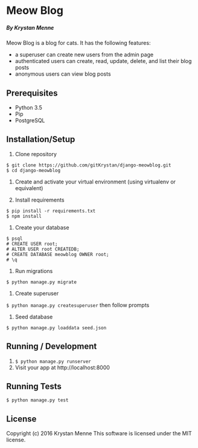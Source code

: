 # Meow Blog

##### By Krystan Menne

Meow Blog is a blog for cats. It has the following features:
* a superuser can create new users from the admin page
* authenticated users can create, read, update, delete, and list their blog posts
* anonymous users can view blog posts

## Prerequisites
* Python 3.5
* Pip
* PostgreSQL

## Installation/Setup
1. Clone repository

  ```
  $ git clone https://github.com/gitKrystan/django-meowblog.git
  $ cd django-meowblog
  ```

1. Create and activate your virtual environment (using virtualenv or equivalent)

1. Install requirements

  ```
  $ pip install -r requirements.txt
  $ npm install
  ```

1. Create your database

  ```
  $ psql
  # CREATE USER root;
  # ALTER USER root CREATEDB;
  # CREATE DATABASE meowblog OWNER root;
  # \q
  ```
1. Run migrations

  ```
  $ python manage.py migrate
  ```
1. Create superuser

  `$ python manage.py createsuperuser` then follow prompts

1. Seed database

  `$ python manage.py loaddata seed.json`

## Running / Development
1. `$ python manage.py runserver `
1. Visit your app at http://localhost:8000

## Running Tests
`$ python manage.py test`

## License
Copyright (c) 2016 Krystan Menne
This software is licensed under the MIT license.
